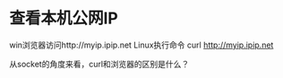 # 查看本机公网IP
win浏览器访问http://myip.ipip.net
Linux执行命令 curl http://myip.ipip.net

从socket的角度来看，curl和浏览器的区别是什么？